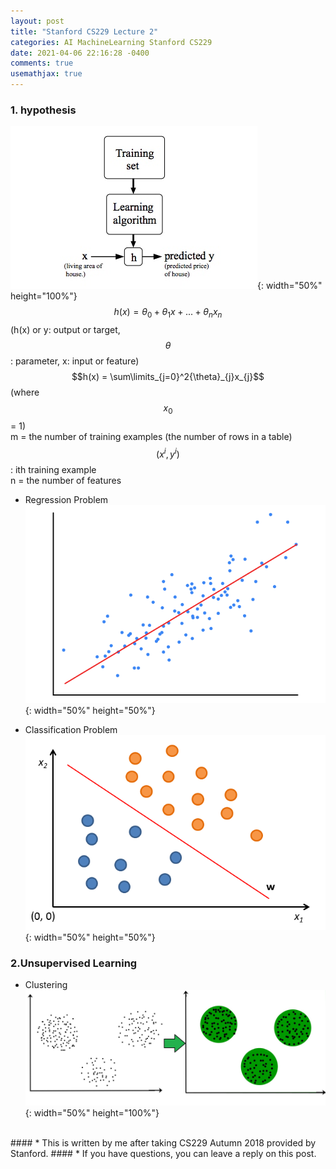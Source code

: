 ```yaml
---
layout: post
title: "Stanford CS229 Lecture 2"
categories: AI MachineLearning Stanford CS229
date: 2021-04-06 22:16:28 -0400
comments: true
usemathjax: true
---
```


### 1. hypothesis
![hypothesis](/images/stanford229/hypothesis.jpg){: width="50%" height="100%"}  
$$h(x) = {\theta}_{0} + {\theta}_{1}x + ... + {\theta}_{n}x_{n}$$ (h(x) or y: output or target, $${\theta}$$: parameter, x: input or feature)  
$$h(x) = \sum\limits_{j=0}^2{\theta}_{j}x_{j}$$ (where $$x_{0}$$ = 1)    
m = the number of training examples (the number of rows in a table)  
$$(x^i,\,y^i)$$: ith training example  
n = the number of features


- Regression Problem  
![linear regression](/images/stanford229/linear_regression.png){: width="50%" height="50%"}

- Classification Problem  
![classification problems](/images/stanford229/classification_problems.png){: width="50%" height="50%"}

### 2.Unsupervised Learning
- Clustering  
![clustering](/images/stanford229/clustering.jpg){: width="50%" height="100%"}

<br/>
#### * This is written by me after taking CS229 Autumn 2018 provided by Stanford.
#### * If you have questions, you can leave a reply on this post.

